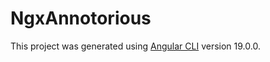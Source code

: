 # NgxAnnotorious

This project was generated using [Angular CLI](https://github.com/angular/angular-cli) version 19.0.0.
